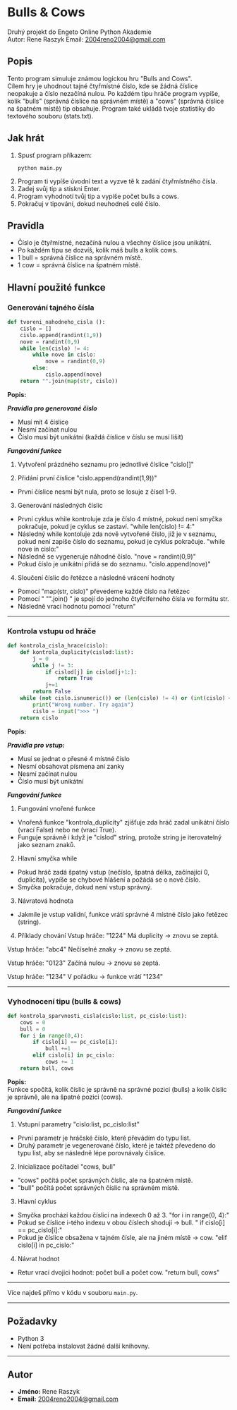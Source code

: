 # Bulls & Cows

Druhý projekt do Engeto Online Python Akademie  
Autor: Rene Raszyk 
Email: 2004reno2004@gmail.com

## Popis

Tento program simuluje známou logickou hru "Bulls and Cows".  
Cílem hry je uhodnout tajné čtyřmístné číslo, kde se žádná číslice neopakuje a číslo nezačíná nulou. Po každém tipu hráče program vypíše, kolik "bulls" (správná číslice na správném místě) a "cows" (správná číslice na špatném místě) tip obsahuje.
Program také ukládá tvoje statistiky do textového souboru (stats.txt).

## Jak hrát

1. Spusť program příkazem:
    ```
    python main.py
    ```
2. Program ti vypíše úvodní text a vyzve tě k zadání čtyřmístného čísla.
3. Zadej svůj tip a stiskni Enter.
4. Program vyhodnotí tvůj tip a vypíše počet bulls a cows.
5. Pokračuj v tipování, dokud neuhodneš celé číslo.

## Pravidla

- Číslo je čtyřmístné, nezačíná nulou a všechny číslice jsou unikátní.
- Po každém tipu se dozvíš, kolik máš bulls a kolik cows.
- 1 bull = správná číslice na správném místě.
- 1 cow = správná číslice na špatném místě.

## Hlavní použité funkce

### Generování tajného čísla

```python
def tvoreni_nahodneho_cisla ():
    cislo = []
    cislo.append(randint(1,9))
    nove = randint(0,9)
    while len(cislo) != 4:
        while nove in cislo:
            nove = randint(0,9)
        else:
            cislo.append(nove)
    return "".join(map(str, cislo))
```
**Popis:**

***Pravidla pro generované číslo***
- Musí mít 4 číslice
- Nesmí začínat nulou
- Číslo musí být unikátní (každá číslice v číslu se musí lišit)

***Fungování funkce***
1. Vytvoření prázdného seznamu pro jednotlivé číslice "cislo[]"

2. Přidání první číslice "cislo.append(randint(1,9))"
- První číslice nesmí být nula, proto se losuje z čísel 1-9.

3. Generování následných číslic
- První cyklus while kontroluje zda je číslo 4 místné, pokud není smyčka pokračuje, pokud je cyklus se zastaví. "while len(cislo) != 4:"
- Následný while kontoluje zda nově vytvořené číslo, již je v seznamu, pokud není zapíše číslo do seznamu, pokud je cyklus pokračuje. "while nove in cislo:"
- Následně se vygeneruje náhodné číslo. "nove = randint(0,9)"
- Pokud číslo je unikátní přidá se do seznamu. "cislo.append(nove)"

4. Sloučení číslic do řetězce a následné vrácení hodnoty
- Pomocí "map(str, cislo)" převedeme každé číslo na řetězec
- Pomocí " "".join() " je spojí do jednoho čtyřciferného čísla ve formátu str.
- Následně vrací hodnotu pomocí "return"

---

### Kontrola vstupu od hráče

```python
def kontrola_cisla_hrace(cislo):
    def kontrola_duplicity(cislod:list):
        j = 0
        while j != 3:
            if cislod[j] in cislod[j+1:]:
                return True
            j+=1
        return False
    while (not cislo.isnumeric()) or (len(cislo) != 4) or (int(cislo) < 1000) or (kontrola_duplicity(cislo)):
        print("Wrong number. Try again")
        cislo = input(">>> ")
    return cislo
```
**Popis:**

***Pravidla pro vstup:***
- Musí se jednat o přesné 4 místné číslo
- Nesmí obsahovat písmena ani zanky
- Nesmí začínat nulou
- Číslo musí být unikátní 

***Fungování funkce***
1. Fungování vnořené funkce
- Vnořená funkce "kontrola_duplicity" zjišťuje zda hráč zadal unikátní   číslo (vrací False) nebo ne (vrací True).
- Funguje správně i když je "cislod" string, protože string je iterovatelný jako seznam znaků.

2. Hlavní smyčka while
- Pokud hráč zadá špatný vstup (nečíslo, špatná délka, začínající 0, duplicita), vypíše se chybové hlášení a požádá se o nové číslo.
- Smyčka pokračuje, dokud není vstup správný.

3. Návratová hodnota
- Jakmile je vstup validní, funkce vrátí správné 4 místné číslo jako řetězec (string).

4. Příklady chování
Vstup hráče: "1224"
Má duplicity → znovu se zeptá.

Vstup hráče: "abc4"
Nečíselné znaky → znovu se zeptá.

Vstup hráče: "0123"
Začíná nulou → znovu se zeptá.

Vstup hráče: "1234"
V pořádku → funkce vrátí "1234"

---

### Vyhodnocení tipu (bulls & cows)

```python
def kontrola_sparvnosti_cisla(cislo:list, pc_cislo:list):
    cows = 0
    bull = 0
    for i in range(0,4):
        if cislo[i] == pc_cislo[i]:
            bull +=1
        elif cislo[i] in pc_cislo:
            cows += 1
    return bull, cows
```
**Popis:**  
Funkce spočítá, kolik číslic je správně na správné pozici (bulls) a kolik číslic je správně, ale na špatné pozici (cows).

***Fungování funkce***
1. Vstupní parametry "cislo:list, pc_cislo:list"
- První parametr je hráčské číslo, které převádím do typu list.
- Druhý parametr je vegenerované číslo, které je taktéž převedeno do typu list, aby se následně lépe porovnávaly číslice.

2. Inicializace počítadel "cows, bull"
- "cows" počítá počet správných číslic, ale na špatném místě.
- "bull" počítá počet správných číslic na správném místě.

3. Hlavní cyklus
- Smyčka prochází každou číslici na indexech 0 až 3. "for i in range(0, 4):"
- Pokud se číslice i-tého indexu v obou číslech shodují → bull. " if cislo[i] == pc_cislo[i]:"
- Pokud je číslice obsažena v tajném čísle, ale na jiném místě → cow. "elif cislo[i] in pc_cislo:"

4. Návrat hodnot
- Retur vrací dvojici hodnot: počet bull a počet cow. "return bull, cows"

---

Více najdeš přímo v kódu v souboru `main.py`.

---

## Požadavky

- Python 3
- Není potřeba instalovat žádné další knihovny.

---

## Autor

- **Jméno:** Rene Raszyk  
- **Email:** 2004reno2004@gmail.com 

